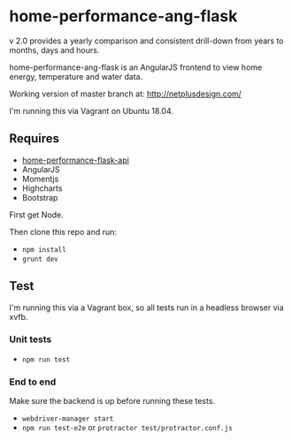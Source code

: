 # home-performance-ang-flask

v 2.0 provides a yearly comparison and consistent drill-down from years to months, days and hours.

home-performance-ang-flask is an AngularJS frontend to view home energy, temperature and water data.

Working version of master branch at: http://netplusdesign.com/

I'm running this via Vagrant on Ubuntu 18.04.

## Requires

* [home-performance-flask-api](https://github.com/netplusdesign/home-performance-flask-api)
* AngularJS
* Momentjs
* Highcharts
* Bootstrap

First get Node.

Then clone this repo and run:

* `npm install`
* `grunt dev`

## Test

I'm running this via a Vagrant box, so all tests run in a headless browser via xvfb.

### Unit tests

* `npm run test`

### End to end

Make sure the backend is up before running these tests.

* `webdriver-manager start`
* `npm run test-e2e` or `protractor test/protractor.conf.js`
